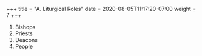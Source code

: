 +++
title = "A. Liturgical Roles"
date =  2020-08-05T11:17:20-07:00
weight = 7 
+++

1. Bishops
2. Priests
3. Deacons
4. People